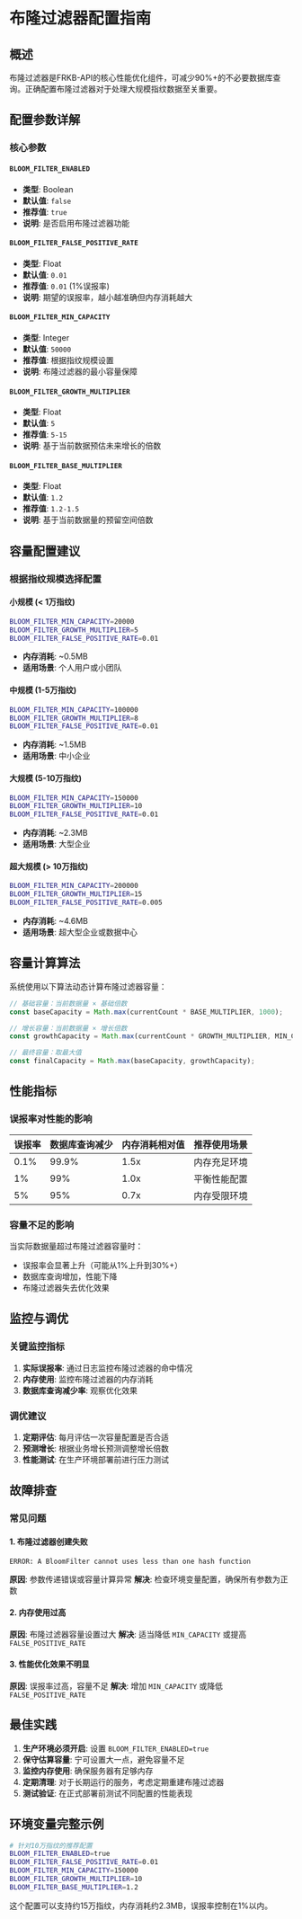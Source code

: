 # 布隆过滤器配置指南

## 概述

布隆过滤器是FRKB-API的核心性能优化组件，可减少90%+的不必要数据库查询。正确配置布隆过滤器对于处理大规模指纹数据至关重要。

## 配置参数详解

### 核心参数

#### `BLOOM_FILTER_ENABLED`
- **类型**: Boolean
- **默认值**: `false`
- **推荐值**: `true`
- **说明**: 是否启用布隆过滤器功能

#### `BLOOM_FILTER_FALSE_POSITIVE_RATE`
- **类型**: Float
- **默认值**: `0.01`
- **推荐值**: `0.01` (1%误报率)
- **说明**: 期望的误报率，越小越准确但内存消耗越大

#### `BLOOM_FILTER_MIN_CAPACITY`
- **类型**: Integer
- **默认值**: `50000`
- **推荐值**: 根据指纹规模设置
- **说明**: 布隆过滤器的最小容量保障

#### `BLOOM_FILTER_GROWTH_MULTIPLIER`
- **类型**: Float
- **默认值**: `5`
- **推荐值**: `5-15`
- **说明**: 基于当前数据预估未来增长的倍数

#### `BLOOM_FILTER_BASE_MULTIPLIER`
- **类型**: Float
- **默认值**: `1.2`
- **推荐值**: `1.2-1.5`
- **说明**: 基于当前数据量的预留空间倍数

## 容量配置建议

### 根据指纹规模选择配置

#### 小规模 (< 1万指纹)
```bash
BLOOM_FILTER_MIN_CAPACITY=20000
BLOOM_FILTER_GROWTH_MULTIPLIER=5
BLOOM_FILTER_FALSE_POSITIVE_RATE=0.01
```
- **内存消耗**: ~0.5MB
- **适用场景**: 个人用户或小团队

#### 中规模 (1-5万指纹)
```bash
BLOOM_FILTER_MIN_CAPACITY=100000
BLOOM_FILTER_GROWTH_MULTIPLIER=8
BLOOM_FILTER_FALSE_POSITIVE_RATE=0.01
```
- **内存消耗**: ~1.5MB
- **适用场景**: 中小企业

#### 大规模 (5-10万指纹)
```bash
BLOOM_FILTER_MIN_CAPACITY=150000
BLOOM_FILTER_GROWTH_MULTIPLIER=10
BLOOM_FILTER_FALSE_POSITIVE_RATE=0.01
```
- **内存消耗**: ~2.3MB
- **适用场景**: 大型企业

#### 超大规模 (> 10万指纹)
```bash
BLOOM_FILTER_MIN_CAPACITY=200000
BLOOM_FILTER_GROWTH_MULTIPLIER=15
BLOOM_FILTER_FALSE_POSITIVE_RATE=0.005
```
- **内存消耗**: ~4.6MB
- **适用场景**: 超大型企业或数据中心

## 容量计算算法

系统使用以下算法动态计算布隆过滤器容量：

```javascript
// 基础容量：当前数据量 × 基础倍数
const baseCapacity = Math.max(currentCount * BASE_MULTIPLIER, 1000);

// 增长容量：当前数据量 × 增长倍数
const growthCapacity = Math.max(currentCount * GROWTH_MULTIPLIER, MIN_CAPACITY);

// 最终容量：取最大值
const finalCapacity = Math.max(baseCapacity, growthCapacity);
```

## 性能指标

### 误报率对性能的影响

| 误报率 | 数据库查询减少 | 内存消耗相对值 | 推荐使用场景 |
|--------|----------------|----------------|--------------|
| 0.1%   | 99.9%         | 1.5x          | 内存充足环境 |
| 1%     | 99%           | 1.0x          | 平衡性能配置 |
| 5%     | 95%           | 0.7x          | 内存受限环境 |

### 容量不足的影响

当实际数据量超过布隆过滤器容量时：
- 误报率会显著上升（可能从1%上升到30%+）
- 数据库查询增加，性能下降
- 布隆过滤器失去优化效果

## 监控与调优

### 关键监控指标

1. **实际误报率**: 通过日志监控布隆过滤器的命中情况
2. **内存使用**: 监控布隆过滤器的内存消耗
3. **数据库查询减少率**: 观察优化效果

### 调优建议

1. **定期评估**: 每月评估一次容量配置是否合适
2. **预测增长**: 根据业务增长预测调整增长倍数
3. **性能测试**: 在生产环境部署前进行压力测试

## 故障排查

### 常见问题

#### 1. 布隆过滤器创建失败
```
ERROR: A BloomFilter cannot uses less than one hash function
```
**原因**: 参数传递错误或容量计算异常
**解决**: 检查环境变量配置，确保所有参数为正数

#### 2. 内存使用过高
**原因**: 布隆过滤器容量设置过大
**解决**: 适当降低 `MIN_CAPACITY` 或提高 `FALSE_POSITIVE_RATE`

#### 3. 性能优化效果不明显
**原因**: 误报率过高，容量不足
**解决**: 增加 `MIN_CAPACITY` 或降低 `FALSE_POSITIVE_RATE`

## 最佳实践

1. **生产环境必须开启**: 设置 `BLOOM_FILTER_ENABLED=true`
2. **保守估算容量**: 宁可设置大一点，避免容量不足
3. **监控内存使用**: 确保服务器有足够内存
4. **定期清理**: 对于长期运行的服务，考虑定期重建布隆过滤器
5. **测试验证**: 在正式部署前测试不同配置的性能表现

## 环境变量完整示例

```bash
# 针对10万指纹的推荐配置
BLOOM_FILTER_ENABLED=true
BLOOM_FILTER_FALSE_POSITIVE_RATE=0.01
BLOOM_FILTER_MIN_CAPACITY=150000
BLOOM_FILTER_GROWTH_MULTIPLIER=10
BLOOM_FILTER_BASE_MULTIPLIER=1.2
```

这个配置可以支持约15万指纹，内存消耗约2.3MB，误报率控制在1%以内。
